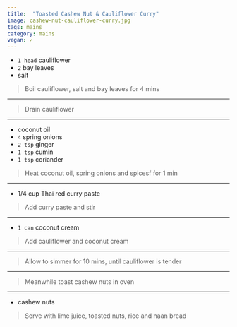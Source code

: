 ```yaml
---
title:  "Toasted Cashew Nut & Cauliflower Curry"
image: cashew-nut-cauliflower-curry.jpg
tags: mains
category: mains
vegan: ✓
---
```


* `1 head` cauliflower
* `2` bay leaves
* salt

> Boil cauliflower, salt and bay leaves for 4 mins

---

> Drain cauliflower

---

* coconut oil
* `4` spring onions
* `2 tsp` ginger
* `1 tsp` cumin
* `1 tsp` coriander
  
> Heat coconut oil, spring onions and spicesf for 1 min

---

* 1/4 cup Thai red curry paste

> Add curry paste and stir

---

* `1 can` coconut cream

> Add cauliflower and coconut cream 

---

> Allow to simmer for 10 mins, until cauliflower is tender

---

> Meanwhile toast cashew nuts in oven 

---

* cashew nuts

> Serve with lime juice, toasted nuts, rice and naan bread
